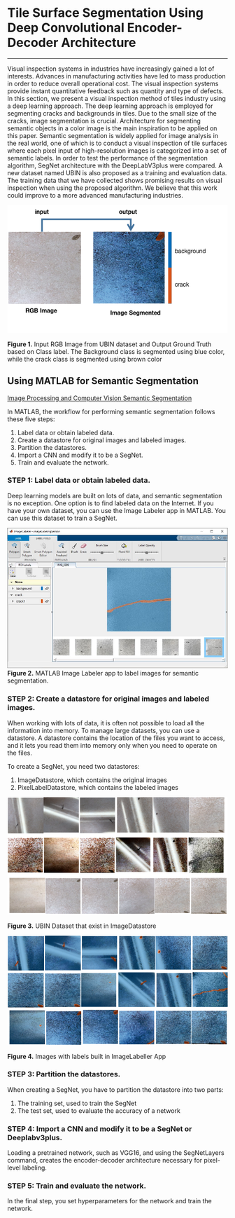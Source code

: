 # Tile Surface Segmentation Using Deep Convolutional Encoder-Decoder Architecture
***
Visual inspection systems in industries have increasingly gained a lot of interests. 
Advances in manufacturing activities have led to mass production in order to reduce overall operational cost. 
The visual inspection systems provide instant quantitative feedback such as quantity and type of defects. 
In this section, we present a visual inspection method of tiles industry using a deep learning approach. 
The deep learning approach is employed for segmenting cracks and backgrounds in tiles. 
Due to the small size of the cracks, image segmentation is crucial. 
Architecture for segmenting semantic objects in a color image is the main inspiration to be applied on this paper. 
Semantic segmentation is widely applied for image analysis in the real world, one  of  which is to conduct 
a visual inspection of tile surfaces where each pixel input of high-resolution images is categorized into 
a set of semantic labels. In order to test the performance of the segmentation algorithm, 
SegNet  architecture  with the DeepLabV3plus were compared. A new dataset named UBIN 
is also proposed as a training and evaluation data. The training data that we have collected 
shows promising results on visual inspection when using the proposed algorithm. 
We believe that this work could improve to a more advanced manufacturing industries.

![Image of IO](IO.png)

**Figure 1.** Input RGB Image from UBIN dataset and Output Ground Truth based on  Class  label.  The  Background  class  is  segmented  using  blue  color,  while the crack class is segmented using brown color

## Using MATLAB for Semantic Segmentation

[Image Processing and Computer Vision Semantic Segmentation](https://www.mathworks.com/solutions/image-video-processing/semantic-segmentation.html)

In MATLAB, the workflow for performing semantic segmentation follows these five steps:

1. Label data or obtain labeled data.
2. Create a datastore for original images and labeled images.
3. Partition the datastores.
4. Import a CNN and modify it to be a SegNet.
5. Train and evaluate the network.

### STEP 1: Label data or obtain labeled data.
Deep learning models are built on lots of data, and semantic segmentation is no exception. 
One option is to find labeled data on the Internet. If you have your own dataset, you can use the Image Labeler app in MATLAB. 
You can use this dataset to train a SegNet.

![Image of imagelab](imagelab.jpg)
**Figure 2.** MATLAB Image Labeler app to label images for semantic segmentation.

### STEP 2: Create a datastore for original images and labeled images.
When working with lots of data, it is often not possible to load all the information into memory. 
To manage large datasets, you can use a datastore. 
A datastore contains the location of the files you want to access, and it lets you read them into memory only when you need to operate on the files.

To create a SegNet, you need two datastores:

1. ImageDatastore, which contains the original images
2. PixelLabelDatastore, which contains the labeled images

![Image of dataset](dataset.png)

**Figure 3.** UBIN Dataset that exist in ImageDatastore

![Image of groundtruth](groundtruth.png)

**Figure 4.** Images with labels built in ImageLabeller App

### STEP 3: Partition the datastores.
When creating a SegNet, you have to partition the datastore into two parts:

1. The training set, used to train the SegNet
2. The test set, used to evaluate the accuracy of a network

### STEP 4: Import a CNN and modify it to be a SegNet or Deeplabv3plus.
Loading a pretrained network, such as VGG16, and using the SegNetLayers command, creates the encoder-decoder architecture necessary for pixel-level labeling.

### STEP 5: Train and evaluate the network.
In the final step, you set hyperparameters for the network and train the network.

